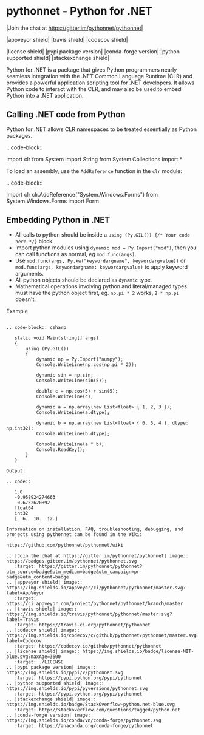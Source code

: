 pythonnet - Python for .NET
===========================

|Join the chat at https://gitter.im/pythonnet/pythonnet|

|appveyor shield| |travis shield| |codecov shield|

|license shield| |pypi package version| |conda-forge version| |python supported shield|
|stackexchange shield|

Python for .NET is a package that gives Python programmers nearly
seamless integration with the .NET Common Language Runtime (CLR) and
provides a powerful application scripting tool for .NET developers. It
allows Python code to interact with the CLR, and may also be used to
embed Python into a .NET application.

Calling .NET code from Python
-----------------------------

Python for .NET allows CLR namespaces to be treated essentially as
Python packages.

.. code-block::

   import clr
   from System import String
   from System.Collections import *

To load an assembly, use the ``AddReference`` function in the ``clr``
module:

.. code-block::

   import clr
   clr.AddReference("System.Windows.Forms")
   from System.Windows.Forms import Form

Embedding Python in .NET
------------------------

-  All calls to python should be inside a
   ``using (Py.GIL()) {/* Your code here */}`` block.
-  Import python modules using ``dynamic mod = Py.Import("mod")``, then
   you can call functions as normal, eg ``mod.func(args)``.
-  Use ``mod.func(args, Py.kw("keywordargname", keywordargvalue))`` or
   ``mod.func(args, keywordargname: keywordargvalue)`` to apply keyword
   arguments.
-  All python objects should be declared as ``dynamic`` type.
-  Mathematical operations involving python and literal/managed types
   must have the python object first, eg. ``np.pi * 2`` works,
   ``2 * np.pi`` doesn't.

Example
~~~~~~~

.. code-block:: csharp

   static void Main(string[] args)
   {
       using (Py.GIL())
       {
           dynamic np = Py.Import("numpy");
           Console.WriteLine(np.cos(np.pi * 2));

           dynamic sin = np.sin;
           Console.WriteLine(sin(5));

           double c = np.cos(5) + sin(5);
           Console.WriteLine(c);

           dynamic a = np.array(new List<float> { 1, 2, 3 });
           Console.WriteLine(a.dtype);

           dynamic b = np.array(new List<float> { 6, 5, 4 }, dtype: np.int32);
           Console.WriteLine(b.dtype);

           Console.WriteLine(a * b);
           Console.ReadKey();
       }
   }

Output:

.. code::

   1.0
   -0.958924274663
   -0.6752620892
   float64
   int32
   [  6.  10.  12.]

Information on installation, FAQ, troubleshooting, debugging, and
projects using pythonnet can be found in the Wiki:

https://github.com/pythonnet/pythonnet/wiki

.. |Join the chat at https://gitter.im/pythonnet/pythonnet| image:: https://badges.gitter.im/pythonnet/pythonnet.svg
   :target: https://gitter.im/pythonnet/pythonnet?utm_source=badge&utm_medium=badge&utm_campaign=pr-badge&utm_content=badge
.. |appveyor shield| image:: https://img.shields.io/appveyor/ci/pythonnet/pythonnet/master.svg?label=AppVeyor
   :target: https://ci.appveyor.com/project/pythonnet/pythonnet/branch/master
.. |travis shield| image:: https://img.shields.io/travis/pythonnet/pythonnet/master.svg?label=Travis
   :target: https://travis-ci.org/pythonnet/pythonnet
.. |codecov shield| image:: https://img.shields.io/codecov/c/github/pythonnet/pythonnet/master.svg?label=Codecov
   :target: https://codecov.io/github/pythonnet/pythonnet
.. |license shield| image:: https://img.shields.io/badge/license-MIT-blue.svg?maxAge=3600
   :target: ./LICENSE
.. |pypi package version| image:: https://img.shields.io/pypi/v/pythonnet.svg
   :target: https://pypi.python.org/pypi/pythonnet
.. |python supported shield| image:: https://img.shields.io/pypi/pyversions/pythonnet.svg
   :target: https://pypi.python.org/pypi/pythonnet
.. |stackexchange shield| image:: https://img.shields.io/badge/StackOverflow-python.net-blue.svg
   :target: http://stackoverflow.com/questions/tagged/python.net
.. |conda-forge version| image:: https://img.shields.io/conda/vn/conda-forge/pythonnet.svg
   :target: https://anaconda.org/conda-forge/pythonnet
